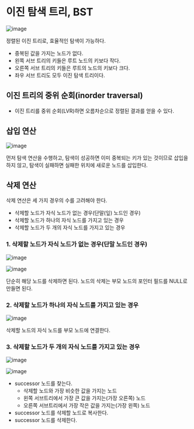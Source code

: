 # 이진 탐색 트리, BST

![image](https://user-images.githubusercontent.com/95271528/147468532-1c5a1654-b962-41c2-bf42-e0b7e2acb38a.png)

정렬된 이진 트리로, 효율적인 탐색이 가능하다.
+ 중복된 값을 가지는 노드가 없다.
+ 왼쪽 서브 트리의 키들은 루트 노드의 키보다 작다.
+ 오른쪽 서브 트리의 키들은 루트의 노드의 키보다 크다.
+ 좌우 서브 트리도 모두 이진 탐색 트리이다.

## 이진 트리의 중위 순회(inorder traversal)

+ 이진 트리를 중위 순회(LVR)하면 오름차순으로 정렬된 결과를 얻을 수 있다.

## 삽입 연산

![image](https://user-images.githubusercontent.com/95271528/147478901-2410e8ab-25de-4569-9953-450cba15f1e7.png)

먼저 탐색 연산을 수행하고, 탐색이 성공하면 이미 중복되는 키가 있는 것이므로 삽입을 하지 않고, 탐색이 실패하면 실패한 위치에 새로운 노드를 삽입한다.

## 삭제 연산
삭제 연산은 세 가지 경우의 수를 고려해야 한다.
+ 삭제할 노드가 자식 노드가 없는 경우(단말(잎) 노드인 경우)
+ 삭제할 노드가 하나의 자식 노드를 가지고 있는 경우
+ 삭제할 노드가 두 개의 자식 노드를 가지고 있는 경우

### 1. 삭제할 노드가 자식 노드가 없는 경우(단말 노드인 경우)

![image](https://user-images.githubusercontent.com/95271528/147482406-b7113030-0243-4fc8-894f-69f529448060.png)

![image](https://user-images.githubusercontent.com/95271528/147482629-1595d7e1-0e1d-444d-9db4-c194774b0510.png)

단순히 해당 노드를 삭제하면 된다. 노드의 삭제는 부모 노드의 포인터 필드를 NULL로 만들면 된다.

### 2. 삭제할 노드가 하나의 자식 노드를 가지고 있는 경우

![image](https://user-images.githubusercontent.com/95271528/147483207-0abbaaf8-664d-4241-bfbe-6e26e5603953.png)

삭제할 노드의 자식 노드를 부모 노드에 연결한다.

### 3. 삭제할 노드가 두 개의 자식 노드를 가지고 있는 경우

![image](https://user-images.githubusercontent.com/95271528/147486161-860a565e-09c5-43bf-8639-a575c0eb8116.png)

![image](https://user-images.githubusercontent.com/95271528/147486173-72ade4e4-78a4-45bd-abf1-da1dc2d82038.png)

+ successor 노드를 찾는다.
  + 삭제할 노드와 가장 비슷한 값을 가지는 노드
  + 왼쪽 서브트리에서 가장 큰 값을 가지는(가장 오른쪽) 노드
  + 오른쪽 서브트리에서 가장 작은 값을 가지는(가장 왼쪽) 노드
+ successor 노드를 삭제할 노드로 복사한다.
+ successor 노드를 삭제한다.
